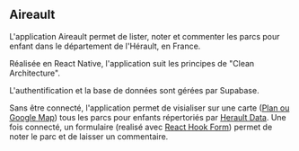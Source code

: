 ## Aireault

L'application Aireault permet de lister, noter et commenter les parcs pour enfant dans le département de l'Hérault, en France.

Réalisée en React Native, l'application suit les principes de "Clean Architecture".

L'authentification et la base de données sont gérées par Supabase.

Sans être connecté, l'application permet de visialiser sur une carte ([Plan ou Google Map](https://github.com/venits/react-native-map-clustering)) tous les parcs pour enfants répertoriés par [Herault Data](https://www.herault-data.fr/explore/dataset/aires-de-jeux-herault/table/?disjunctive.min_age&disjunctive.max_age).
Une fois connecté, un formulaire (realisé avec [React Hook Form](https://react-hook-form.com/)) permet de noter le parc et de laisser un commentaire.
